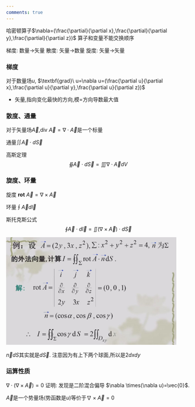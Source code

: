 ```yaml
---
comments: true
---
```

哈密顿算子$\nabla=(\frac{\partial}{\partial x},\frac{\partial}{\partial y},\frac{\partial}{\partial z})$
算子和变量不能交换顺序

梯度: 数量->矢量
散度: 矢量->数量
旋度: 矢量->矢量
### 梯度

对于数量场$u$, $\textbf{grad}\ u=\nabla u=(\frac{\partial u}{\partial x},\frac{\partial u}{\partial y},\frac{\partial u}{\partial z})$

- 矢量,指向变化最快的方向,模=方向导数最大值

### 散度、通量

对于矢量场$\vec{A}$,$\textrm{div}\ \vec{A}=\nabla \cdot \vec{A}$是一个标量

通量$\iint \vec{A}\cdot d\vec{S}$

高斯定理 
$$
\oiint \vec{A}\cdot d\vec{S}=\iiint \nabla \cdot \vec{A} dV
$$


### 旋度、环量

旋度 $\mathbf{rot}\ \vec{A}=\nabla \times \vec{A}$

环量$\oint \vec{A}d \vec{l}$

斯托克斯公式
$$
\oint \vec{A}\cdot d\vec{l}=\iint (\nabla \times \vec{A})\cdot d\vec{S}
$$

<img src="../../../_resources/8e5854eefcf72caae7f4ba5b0ac21c49.png" alt="8e5854eefcf72caae7f4ba5b0ac21c49.png" style="zoom: 50%;" />

$\vec{n}dS$其实就是$d\vec{S}$. 注意因为有上下两个球面,所以是$2dxdy$

### 运算性质

$\nabla \cdot(\nabla \times \vec{A})=0$
证明: 发现是二阶混合偏导
$\nabla \times(\nabla u)=\vec{0}$.

   $\vec{A}$是一个势量场(势函数是$u$)等价于$\nabla \times \vec{A}=0$